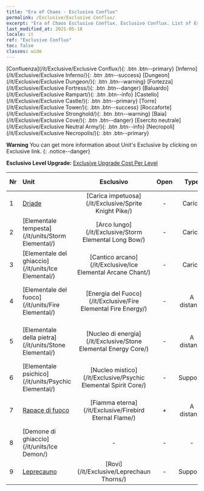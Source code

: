 ```yaml
---
title: "Era of Chaos - Esclusivo Conflux"
permalink: /Exclusive/Exclusive Conflux/
excerpt: "Era of Chaos Esclusivo Conflux. Esclusivo Conflux. List of Esclusivo Conflux in Era of Chaos"
last_modified_at: 2021-05-18
locale: it
ref: "Exclusive Conflux"
toc: false
classes: wide
---
```

 [Confluenza](/it/Exclusive/Exclusive Conflux/){: .btn .btn--primary} [Inferno](/it/Exclusive/Exclusive Inferno/){: .btn .btn--success} [Dungeon](/it/Exclusive/Exclusive Dungeon/){: .btn .btn--warning} [Fortezza](/it/Exclusive/Exclusive Fortress/){: .btn .btn--danger} [Baluardo](/it/Exclusive/Exclusive Rampart/){: .btn .btn--info} [Castello](/it/Exclusive/Exclusive Castle/){: .btn .btn--primary} [Torre](/it/Exclusive/Exclusive Tower/){: .btn .btn--success} [Roccaforte](/it/Exclusive/Exclusive Stronghold/){: .btn .btn--warning} [Baia](/it/Exclusive/Exclusive Cove/){: .btn .btn--danger} [Esercito neutrale](/it/Exclusive/Exclusive Neutral Army/){: .btn .btn--info} [Necropoli](/it/Exclusive/Exclusive Necropolis/){: .btn .btn--primary} 

**Warning** You can get more information about Unit's Exclusive by clicking on Exclusive link. 
{: .notice--danger}

 **Esclusivo Level Upgrade:** [Exclusive Upgrade Cost Per Level](/Exclusive/ExclusiveUpgradeCostPerLevel/)

  | Nr |         Unit        | Esclusivo | Open  |    Type   |  Item to Rank UP      |  Skin   |
  |:---|:--------------------|:-------------:|:-----:|:---------:|:---------------------:|:-------:|
  | 1  | [Driade](/it/units/Sprite/) | [Carica impetuosa](/it/Exclusive/Sprite Knight Pike/) | - | Carica | [Token Carica impetuosa](/ItemsIT/con_916/) | - |
  | 2  | [Elementale tempesta](/it/units/Storm Elemental/) | [Arco lungo](/it/Exclusive/Storm Elemental Long Bow/) | - | Carica | [Token Arco lungo](/ItemsIT/con_914/) | - |
  | 3  | [Elementale del ghiaccio](/it/units/Ice Elemental/) | [Cantico arcano](/it/Exclusive/Ice Elemental Arcane Chant/) | - | Carica | [Token Cantico arcano](/ItemsIT/con_915/) | - |
  | 4  | [Elementale del fuoco](/it/units/Fire Elemental/) | [Energia del Fuoco](/it/Exclusive/Fire Elemental Fire Energy/) | - | A distanza | [Token Energia del Fuoco](/ItemsIT/con_998/) | [Skin speciale Energia del Fuoco](/ItemsIT/con_666/) |
  | 5  | [Elementale della pietra](/it/units/Stone Elemental/) | [Nucleo di energia](/it/Exclusive/Stone Elemental Energy Core/) | - | A distanza | [Token Nucleo di energia](/ItemsIT/con_999/) | [Skin speciale Nucleo di energia](/ItemsIT/con_667/) |
  | 6  | [Elementale psichico](/it/units/Psychic Elemental/) | [Nucleo mistico](/it/Exclusive/Psychic Elemental Spirit Core/) | - | Supporto | [Token Nucleo mistico](/ItemsIT/con_1000/) | [Skin speciale Nucleo mistico](/ItemsIT/con_668/) |
  | 7  | [Rapace di fuoco](/it/units/Firebird/) | [Fiamma eterna](/it/Exclusive/Firebird Eternal Flame/) | + | A distanza | [Token Fiamma eterna](/ItemsIT/con_1001/) | [Skin speciale Fiamma eterna](/ItemsIT/con_669/) |
  | 8  | [Demone di ghiaccio](/it/units/Ice Demon/) | - | - | - | none | none |
  | 9  | [Leprecauno](/it/units/Leprechaun/) | [Rovi](/it/Exclusive/Leprechaun Thorns/) | - | Supporto | - | - |
